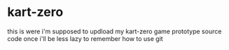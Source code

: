 # kart-zero
this is were i'm supposed to updload my kart-zero game prototype source code once i'll be less lazy to remember how to use git
